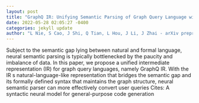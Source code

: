```yaml
--- 
layout: post 
title: "GraphQ IR: Unifying Semantic Parsing of Graph Query Language with Intermediate Representation" 
date: 2022-05-28 02:05:27 -0400 
categories: jekyll update 
author: "L Nie, S Cao, J Shi, Q Tian, L Hou, J Li, J Zhai - arXiv preprint arXiv:2205.12078, 2022" 
--- 
```

Subject to the semantic gap lying between natural and formal language, neural semantic parsing is typically bottlenecked by the paucity and imbalance of data. In this paper, we propose a unified intermediate representation (IR) for graph query languages, namely GraphQ IR. With the IR s natural-language-like representation that bridges the semantic gap and its formally defined syntax that maintains the graph structure, neural semantic parser can more effectively convert user queries Cites: A syntactic neural model for general-purpose code generation